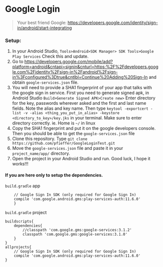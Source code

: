 # Google Login 
> Your best friend Google: https://developers.google.com/identity/sign-in/android/start-integrating

### Setup:
1. In your Android Studio, `Tools>Android>SDK Manager> SDK Tools>Google Play Services` Check this and update.
2. Go to https://developers.google.com/mobile/add?platform=android&cntapi=signin&cnturl=https:%2F%2Fdevelopers.google.com%2Fidentity%2Fsign-in%2Fandroid%2Fsign-in%3Fconfigured%3Dtrue&cntlbl=Continue%20Adding%20Sign-In and obtain `google-services.json` file.
3. You will need to provide a SHA1 fingerprint of your app that talks with the google sign in service. First you need to generate signed apk, in Android Studio `Build>Generate Signed APK>Create new>` Enter directory for the key, passwords wherever asked and the first and last name fields. Note the alias and key name. Then type `keytool -exportcert -list -v -alias <thing_you_put_in_alias> -keystore <directory_to_key>/key.jks` in your terminal. Make sure to enter directory correctly. ie. Home is `~/` in linux
4. Copy the SHA1 fingerprint and put it on the google developers console. Then you should be able to get the `google-services.json` file
5. Clone this repository. Type `git clone https://github.com/pfieffer/GoogleLoginTest.git`
6. Move the `google-services.json` file and paste it in your `project_name/app/` directory.
7. Open the project in your Android Studio and run. Good luck, I hope it works!!!

#### If you are here only to setup the dependencies.
`build.gradle` app 
```dependencies{
    // Google Sign In SDK (only required for Google Sign In)
    compile 'com.google.android.gms:play-services-auth:11.6.0'
    }
```
`build.gradle` project
```
buildscripts{
    dependencies{
        //classpath 'com.google.gms:google-services:3.1.2'
        classpath 'com.google.gms:google-services:3.1.0'
    }
}
allprojects{
    // Google Sign In SDK (only required for Google Sign In)
    compile 'com.google.android.gms:play-services-auth:11.6.0'
}
    
```



